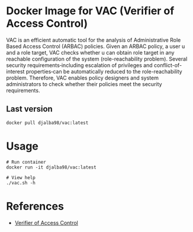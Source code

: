 # Docker Image for VAC (Verifier of Access Control)

VAC is an efficient automatic tool for the analysis of Administrative Role Based Access Control (ARBAC) policies. Given an ARBAC policy, a user u and a role target, VAC checks whether u can obtain role target in any reachable configuration of the system (role-reachability problem). Several security requirements‑including escalation of privileges and conflict-of-interest properties‑can be automatically reduced to the role-reachability problem. Therefore, VAC enables policy designers and system administrators to check whether their policies meet the security requirements.

## Last version

```shell
docker pull djalba98/vac:latest
```

# Usage

```shell
# Run container
docker run -it djalba98/vac:latest

# View help
./vac.sh -h
```

# References

- [Verifier of Access Control](https://www.southampton.ac.uk/~gp1y10/VAC.html)